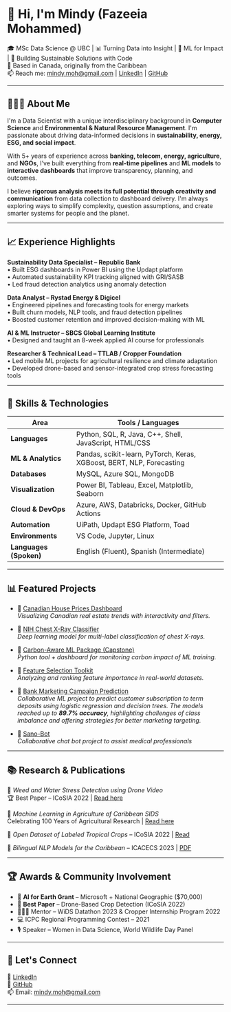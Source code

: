# 👋 Hi, I'm Mindy (Fazeeia Mohammed)

🎓 MSc Data Science @ UBC | 📊 Turning Data into Insight | 🤖 ML for Impact | 🌱 Building Sustainable Solutions with Code  
📍 Based in Canada, originally from the Caribbean  
📫 Reach me: mindy.moh@gmail.com | [LinkedIn](https://www.linkedin.com/in/fazeeia-mohammed) | [GitHub](https://github.com/mindy001)

---

## 👩🏽‍💻 About Me

I'm a Data Scientist with a unique interdisciplinary background in **Computer Science** and **Environmental & Natural Resource Management**. I'm passionate about driving data-informed decisions in **sustainability, energy, ESG, and social impact**.

With 5+ years of experience across **banking, telecom, energy, agriculture**, and **NGOs**, I’ve built everything from **real-time pipelines** and **ML models** to **interactive dashboards** that improve transparency, planning, and outcomes.

I believe **rigorous analysis meets its full potential through creativity and communication** from data collection to dashboard delivery. I'm always exploring ways to simplify complexity, question assumptions, and create smarter systems for people and the planet.

---

## 📈 Experience Highlights

**Sustainability Data Specialist – Republic Bank**  
• Built ESG dashboards in Power BI using the Updapt platform  
• Automated sustainability KPI tracking aligned with GRI/SASB  
• Led fraud detection analytics using anomaly detection  

**Data Analyst – Rystad Energy & Digicel**  
• Engineered pipelines and forecasting tools for energy markets  
• Built churn models, NLP tools, and fraud detection pipelines  
• Boosted customer retention and improved decision-making with ML  

**AI & ML Instructor – SBCS Global Learning Institute**  
• Designed and taught an 8-week applied AI course for professionals  

**Researcher & Technical Lead – TTLAB / Cropper Foundation**  
• Led mobile ML projects for agricultural resilience and climate adaptation  
• Developed drone-based and sensor-integrated crop stress forecasting tools  

---

## 🧠 Skills & Technologies

| Area            | Tools / Languages |
|-----------------|-------------------|
| **Languages**   | Python, SQL, R, Java, C++, Shell, JavaScript, HTML/CSS |
| **ML & Analytics** | Pandas, scikit-learn, PyTorch, Keras, XGBoost, BERT, NLP, Forecasting |
| **Databases**   | MySQL, Azure SQL, MongoDB |
| **Visualization** | Power BI, Tableau, Excel, Matplotlib, Seaborn |
| **Cloud & DevOps** | Azure, AWS, Databricks, Docker, GitHub Actions |
| **Automation**  | UiPath, Updapt ESG Platform, Toad |
| **Environments** | VS Code, Jupyter, Linux |
| **Languages (Spoken)** | English (Fluent), Spanish (Intermediate) |

---

## 📊 Featured Projects

- 📌 [Canadian House Prices Dashboard](https://canadian-house-prices.onrender.com/)  
  *Visualizing Canadian real estate trends with interactivity and filters.*

- 📌 [NIH Chest X-Ray Classifier](https://github.com/mindy001/NIH-Chest-XRay-Classifier)  
  *Deep learning model for multi-label classification of chest X-rays.*

- 📌 [Carbon-Aware ML Package (Capstone)](https://github.com/mindy001/carbon-aware-ml)  
  *Python tool + dashboard for monitoring carbon impact of ML training.*

- 📌 [Feature Selection Toolkit](https://github.com/mindy001/FeatureSelection)  
  *Analyzing and ranking feature importance in real-world datasets.*
  
- 📌 [Bank Marketing Campaign Prediction](https://github.com/UBC-MDS/BankMarketingPreditions-)  
  *Collaborative ML project to predict customer subscription to term deposits using logistic regression and decision trees. The models reached up to **89.7% accuracy**, highlighting challenges of class imbalance and offering strategies for better marketing targeting.*
  
- 📌 [Sano-Bot](https://github.com/TyreseLake/SanoBot-Chatbot)  
  *Collaborative chat bot project to assist medical professionals*  

---

## 📚 Research & Publications

📄 *Weed and Water Stress Detection using Drone Video*  
🏆 Best Paper – ICoSIA 2022 | [Read here](https://www.atlantis-press.com/proceedings/icosia-22)

📄 *Machine Learning in Agriculture of Caribbean SIDS*  
Celebrating 100 Years of Agricultural Research | [Read here](https://online.pubhtml5.com/vilk/tcus/#p=1)

📄 *Open Dataset of Labeled Tropical Crops* – ICoSIA 2022 | [Read](https://www.atlantis-press.com/proceedings/icosia-22)

📄 *Bilingual NLP Models for the Caribbean* – ICACECS 2023 | [PDF](https://lab.tt/wp-content/uploads/2023/12/Bilingual_Dialect-Classification-using_NLP.pdf)

---

## 🏆 Awards & Community Involvement

- 🧠 **AI for Earth Grant** – Microsoft + National Geographic ($70,000)  
- 🏅 **Best Paper** – Drone-Based Crop Detection (ICoSIA 2022)  
- 👩🏽‍🏫 Mentor – WiDS Datathon 2023 & Cropper Internship Program 2022  
- 💻 ICPC Regional Programming Contest – 2021  
- 🎙️ Speaker – Women in Data Science, World Wildlife Day Panel  

---

## 🔗 Let's Connect

💼 [LinkedIn](https://www.linkedin.com/in/fazeeia-mohammed)  
📁 [GitHub](https://github.com/mindy001)  
📫 Email: [mindy.moh@gmail.com](mailto:mindy.moh@gmail.com)

---


